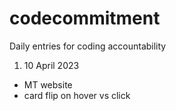# codecommitment
Daily entries for coding accountability 

1. 10 April 2023
- MT website
- card flip on hover vs click
